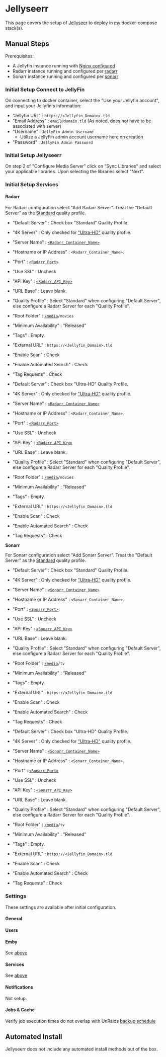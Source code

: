 # Jellyseerr

This page covers the setup of [Jellyseer](https://github.com/Fallenbagel/jellyseerr) to deploy in [my](https://github.com/adamzvolanek/DevRack/blob/main/docker-compose/external/jellyseerr.yaml) docker-compose stack(s).

## Manual Steps

Prerequisites:

- A Jellyfin instance running with [Nginx configured](./nginx_proxy_manager)
- Radarr instance running and configured per [radarr](./radarr)
- Sonarr instance running and configured per [sonarr](./sonarr)

### Initial Setup Connect to JellyFin

On connecting to docker container, select the "Use your Jellyfin account", and input your Jellyfin's information:

- "Jellyfin URL" : `https://<Jellyfin_Domain>.tld`
- "Email Address" : `email@domain.tld` (As noted, does not have to be associated with server)
- "Username" : `JellyFin Admin Username`
  - Utilize a JellyFin admin account username here on creation
- "Password" : `JellyFin Admin Password`

### Initial Setup Jellyseerr

On step 2 of "Configure Media Server" click on "Sync Libraries" and select your applicable libraries. Upon selecting the libraries select "Next".

### Initial Setup Services

#### Radarr

For Radarr configuration select "Add Radarr Server". Treat the "Default Server" as the [Standard](./radarr#quality-profiles) quality profile.

- "Default Server" : Check box "Standard" Quality Profile.
- "4K Server" : Only checked for ["Ultra-HD"](./radarr#quality-profiles) quality profile.
- "Server Name" : [`<Radarr_Container_Name>`](https://github.com/adamzvolanek/DevRack/blob/main/docker-compose/arrs/arrs.yaml#L5)
- "Hostname or IP Address" : `<Radarr_Container_Name>`.
- "Port" : [`<Radarr_Port>`](https://github.com/adamzvolanek/DevRack/blob/main/docker-compose/arrs/arrs.yaml#L12)
- "Use SSL" : Uncheck
- "API Key" : [`<Radarr_API_Key>`](./arr_family#generating-arr-api-keys)
- "URL Base" : Leave blank.
- "Quality Profile" : Select "Standard" when configuring "Default Server", else configure a Radarr Server for each "Quality Profile".
- "Root Folder" : [`/media`](https://github.com/adamzvolanek/DevRack/blob/main/docker-compose/arrs/arrs.yaml#L15)`/movies`
- "Minimum Availability" : "Released"
- "Tags" : Empty.
- "External URL" : `https://<Jellyfin_Domain>.tld`
- "Enable Scan" : Check
- "Enable Automated Search" : Check
- "Tag Requests" : Check

- "Default Server" : Check box "Ultra-HD" Quality Profile.
- "4K Server" : Only checked for ["Ultra-HD"](./radarr#quality-profiles) quality profile.
- "Server Name" : [`<Radarr_Container_Name>`](https://github.com/adamzvolanek/DevRack/blob/main/docker-compose/arrs/arrs.yaml#L5)
- "Hostname or IP Address" : `<Radarr_Container_Name>`.
- "Port" : [`<Radarr_Port>`](https://github.com/adamzvolanek/DevRack/blob/main/docker-compose/arrs/arrs.yaml#L12)
- "Use SSL" : Uncheck
- "API Key" : [`<Radarr_API_Key>`](./arr_family#generating-arr-api-keys)
- "URL Base" : Leave blank.
- "Quality Profile" : Select "Standard" when configuring "Default Server", else configure a Radarr Server for each "Quality Profile".
- "Root Folder" : [`/media`](https://github.com/adamzvolanek/DevRack/blob/main/docker-compose/arrs/arrs.yaml#L15)`/movies`
- "Minimum Availability" : "Released"
- "Tags" : Empty.
- "External URL" : `https://<Jellyfin_Domain>.tld`
- "Enable Scan" : Check
- "Enable Automated Search" : Check
- "Tag Requests" : Check

**Sonarr**

For Sonarr configuration select "Add Sonarr Server". Treat the "Default Server" as the [Standard](./sonarr#quality-profiles) quality profile.

- "Default Server" : Check box "Standard" Quality Profile.
- "4K Server" : Only checked for ["Ultra-HD"](./sonarr#quality-profiles) quality profile.
- "Server Name" : [`<Sonarr_Container_Name>`](https://github.com/adamzvolanek/DevRack/blob/main/docker-compose/arrs/arrs.yaml#L22)
- "Hostname or IP Address" : `<Sonarr_Container_Name>`.
- "Port" : [`<Sonarr_Port>`](https://github.com/adamzvolanek/DevRack/blob/main/docker-compose/arrs/arrs.yaml#L29)
- "Use SSL" : Uncheck
- "API Key" : [`<Sonarr_API_Key>`](./arr_family#generating-arr-api-keys)
- "URL Base" : Leave blank.
- "Quality Profile" : Select "Standard" when configuring "Default Server", else configure a Radarr Server for each "Quality Profile".
- "Root Folder" : [`/media`](https://github.com/adamzvolanek/DevRack/blob/main/docker-compose/arrs/arrs.yaml#L33)`/tv`
- "Minimum Availability" : "Released"
- "Tags" : Empty.
- "External URL" : `https://<Jellyfin_Domain>.tld`
- "Enable Scan" : Check
- "Enable Automated Search" : Check
- "Tag Requests" : Check

- "Default Server" : Check box "Ultra-HD" Quality Profile.
- "4K Server" : Only checked for ["Ultra-HD"](./sonarr#quality-profiles) quality profile.
- "Server Name" : [`<Sonarr_Container_Name>`](https://github.com/adamzvolanek/DevRack/blob/main/docker-compose/arrs/arrs.yaml#L22)
- "Hostname or IP Address" : `<Sonarr_Container_Name>`.
- "Port" : [`<Sonarr_Port>`](https://github.com/adamzvolanek/DevRack/blob/main/docker-compose/arrs/arrs.yaml#L29)
- "Use SSL" : Uncheck
- "API Key" : [`<Sonarr_API_Key>`](./arr_family#generating-arr-api-keys)
- "URL Base" : Leave blank.
- "Quality Profile" : Select "Standard" when configuring "Default Server", else configure a Radarr Server for each "Quality Profile".
- "Root Folder" : [`/media`](https://github.com/adamzvolanek/DevRack/blob/main/docker-compose/arrs/arrs.yaml#L33)`/tv`
- "Minimum Availability" : "Released"
- "Tags" : Empty.
- "External URL" : `https://<Jellyfin_Domain>.tld`
- "Enable Scan" : Check
- "Enable Automated Search" : Check
- "Tag Requests" : Check

### Settings

These settings are available after initial configuration.

#### General

#### Users

#### Emby

See [above](#initial-setup-connect-to-jellyfin)

#### Services

See [above](#initial-setup-services)

#### Notifications

Not setup.

#### Jobs & Cache

Verify job execution times do not overlap with UnRaids [backup schedule](./tools#dynamix-schedules)

## Automated Install

Jellyseerr does not include any automated install methods out of the box.

